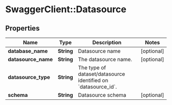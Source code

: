 # SwaggerClient::Datasource

## Properties
Name | Type | Description | Notes
------------ | ------------- | ------------- | -------------
**database_name** | **String** | Datasource name | [optional] 
**datasource_name** | **String** | The datasource name. | [optional] 
**datasource_type** | **String** | The type of dataset/datasource identified on &#x60;datasource_id&#x60;. | 
**schema** | **String** | Datasource schema | [optional] 

